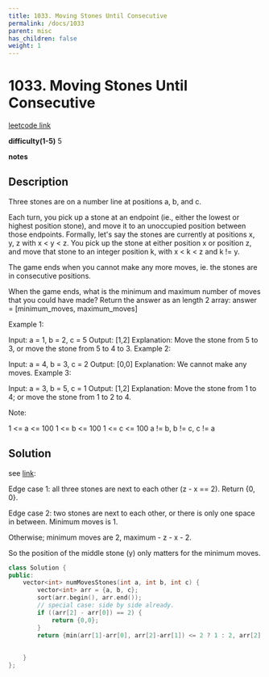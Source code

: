 ```yaml
---
title: 1033. Moving Stones Until Consecutive
permalink: /docs/1033
parent: misc
has_children: false
weight: 1
---
```

# 1033. Moving Stones Until Consecutive
[leetcode link](https://leetcode.com/problems/moving-stones-until-consecutive/)

**difficulty(1-5)** 
5

**notes** 


## Description
Three stones are on a number line at positions a, b, and c.

Each turn, you pick up a stone at an endpoint (ie., either the lowest or highest position stone), and move it to an unoccupied position between those endpoints.  Formally, let's say the stones are currently at positions x, y, z with x < y < z.  You pick up the stone at either position x or position z, and move that stone to an integer position k, with x < k < z and k != y.

The game ends when you cannot make any more moves, ie. the stones are in consecutive positions.

When the game ends, what is the minimum and maximum number of moves that you could have made?  Return the answer as an length 2 array: answer = [minimum_moves, maximum_moves]

 

Example 1:

Input: a = 1, b = 2, c = 5
Output: [1,2]
Explanation: Move the stone from 5 to 3, or move the stone from 5 to 4 to 3.
Example 2:

Input: a = 4, b = 3, c = 2
Output: [0,0]
Explanation: We cannot make any moves.
Example 3:

Input: a = 3, b = 5, c = 1
Output: [1,2]
Explanation: Move the stone from 1 to 4; or move the stone from 1 to 2 to 4.
 

Note:

1 <= a <= 100
1 <= b <= 100
1 <= c <= 100
a != b, b != c, c != a

## Solution
see [link](https://leetcode.com/problems/moving-stones-until-consecutive/discuss/282836/C%2B%2BJava-4-lines):

Edge case 1: all three stones are next to each other (z - x == 2). Return {0, 0}.

Edge case 2: two stones are next to each other, or there is only one space in between. Minimum moves is 1.

Otherwise; minimum moves are 2, maximum - z - x - 2.

So the position of the middle stone (y) only matters for the minimum moves.

```c++
class Solution {
public:
    vector<int> numMovesStones(int a, int b, int c) {
        vector<int> arr = {a, b, c};
        sort(arr.begin(), arr.end());
        // special case: side by side already.
        if ((arr[2] - arr[0]) == 2) {
            return {0,0};
        }
        return {min(arr[1]-arr[0], arr[2]-arr[1]) <= 2 ? 1 : 2, arr[2] - arr[0]-2};
        
        
    }
};
``` 

<!-- 
Default label
{: .label }

Blue label
{: .label .label-blue }

Stable
{: .label .label-green }

New release
{: .label .label-purple }

Coming soon
{: .label .label-yellow }

Deprecated
{: .label .label-red } -->
